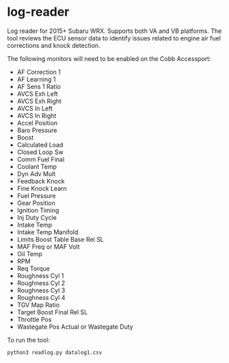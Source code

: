 # log-reader
Log reader for 2015+ Subaru WRX. Supports both VA and VB platforms. The tool reviews the ECU sensor data to identify issues related to engine air fuel corrections and knock detection.

The following monitors will need to be enabled on the Cobb Accessport:

- AF Correction 1
- AF Learning 1
- AF Sens 1 Ratio
- AVCS Exh Left 
- AVCS Exh Right
- AVCS In Left 
- AVCS In Right
- Accel Position
- Baro Pressure
- Boost
- Calculated Load
- Closed Loop Sw
- Comm Fuel Final
- Coolant Temp
- Dyn Adv Mult
- Feedback Knock
- Fine Knock Learn
- Fuel Pressure
- Gear Position
- Ignition Timing
- Inj Duty Cycle
- Intake Temp
- Intake Temp Manifold
- Limits Boost Table Base Rel SL
- MAF Freq or MAF Volt
- Oil Temp
- RPM
- Req Torque
- Roughness Cyl 1
- Roughness Cyl 2
- Roughness Cyl 3
- Roughness Cyl 4
- TGV Map Ratio
- Target Boost Final Rel SL
- Throttle Pos
- Wastegate Pos Actual or Wastegate Duty

To run the tool:
```bash
python3 readlog.py datalog1.csv
```
